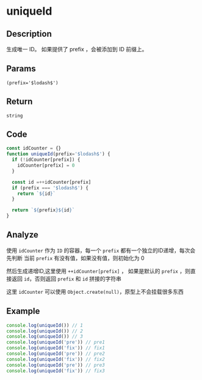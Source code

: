 # uniqueId

## Description
生成唯一 ID。 如果提供了 prefix ，会被添加到 ID 前缀上。

## Params
`(prefix='$lodash$')`

## Return
`string`

## Code
```js
const idCounter = {}
function uniqueId(prefix='$lodash$') {
  if (!idCounter[prefix]) {
    idCounter[prefix] = 0
  }

  const id =++idCounter[prefix]
  if (prefix === '$lodash$') {
    return `${id}`
  }

  return `${prefix}${id}`
}
```

## Analyze
使用 `idCounter` 作为 `ID` 的容器，每一个 `prefix` 都有一个独立的ID递增，每次会先判断 当前 `prefix` 有没有值，如果没有值，则初始化为 0

然后生成递增ID,这里使用 `++idCounter[prefix]` ， 如果是默认的 `prefix` ，则直接返回 `id`，否则返回 `prefix` 和 `id` 拼接的字符串

这里 `idCounter` 可以使用 `Object.create(null)`，原型上不会挂载很多东西

## Example
```js
console.log(uniqueId()) // 1
console.log(uniqueId()) // 2
console.log(uniqueId()) // 3
console.log(uniqueId('pre')) // pre1
console.log(uniqueId('fix')) // fix1
console.log(uniqueId('pre')) // pre2
console.log(uniqueId('fix')) // fix2
console.log(uniqueId('pre')) // pre3
console.log(uniqueId('fix')) // fix3
```
